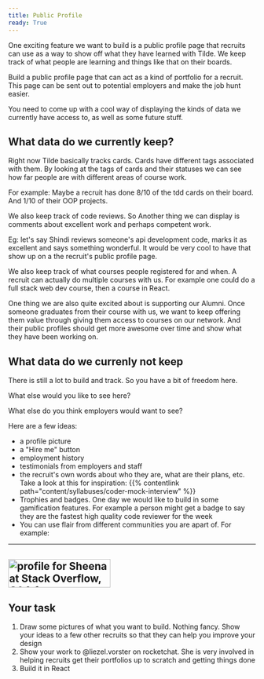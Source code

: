 ```yaml
---
title: Public Profile
ready: True
---
```


One exciting feature we want to build is a public profile page that recruits can use as a way to show off what they have learned with Tilde. We keep track of what people are learning and things like that on their boards.

Build a public profile page that can act as a kind of portfolio for a recruit. This page can be sent out to potential employers and make the job hunt easier.

You need to come up with a cool way of displaying the kinds of data we currently have access to, as well as some future stuff.

## What data do we currently keep?

Right now Tilde basically tracks cards. Cards have different tags associated with them.
By looking at the tags of cards and their statuses we can see how far people are with different areas of course work.

For example: Maybe a recruit has done 8/10 of the tdd cards on their board. And 1/10 of their OOP projects.

We also keep track of code reviews. So Another thing we can display is comments about excellent work and perhaps competent work.

Eg: let's say Shindi reviews someone's api development code, marks it as excellent and says something wonderful. It would be very cool to have that show up on a the recruit's public profile page.

We also keep track of what courses people registered for and when. A recruit can actually do multiple courses with us. For example one could do a full stack web dev course, then a course in React.

One thing we are also quite excited about is supporting our Alumni. Once someone graduates from their course with us, we want to keep offering them value through giving them access to courses on our network. And their public profiles should get more awesome over time and show what they have been working on.

## What data do we currenly not keep

There is still a lot to build and track. So you have a bit of freedom here.

What else would you like to see here?

What else do you think employers would want to see?

Here are a few ideas:

- a profile picture
- a "Hire me" button
- employment history
- testimonials from employers and staff
- the recruit's own words about who they are, what are their plans, etc. Take a look at this for inspiration: {{% contentlink path="content/syllabuses/coder-mock-interview" %}}
- Trophies and badges. One day we would like to build in some gamification features. For example a person might get a badge to say they are the fastest high quality code reviewer for the week
- You can use flair from different communities you are apart of. For example:

---

## <a href="https://stackoverflow.com/users/742082/sheena"><img src="https://stackoverflow.com/users/flair/742082.png" width="208" height="58" alt="profile for Sheena at Stack Overflow, Q&amp;A for professional and enthusiast programmers" title="profile for Sheena at Stack Overflow, Q&amp;A for professional and enthusiast programmers"></a>

## Your task

1. Draw some pictures of what you want to build. Nothing fancy. Show your ideas to a few other recruits so that they can help you improve your design
2. Show your work to @liezel.vorster on rocketchat. She is very involved in helping recruits get their portfolios up to scratch and getting things done
3. Build it in React
